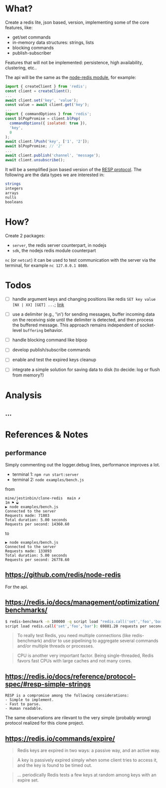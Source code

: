 

# What?

Create a redis lite, json based, version, implementing some of the core features, like:
- get/set commands
- in-memory data structures: strings, lists
- blocking commands
- publish-subscriber

Features that will not be implemented: persistence, high availability, clustering, etc..

The api will be the same as the [node-redis module](https://github.com/redis/node-redis), for example:
```js
import { createClient } from 'redis';
const client = createClient();
...
await client.set('key', 'value');
const value = await client.get('key');
...
import { commandOptions } from 'redis';
const blPopPromise = client.blPop(
  commandOptions({ isolated: true }),
  'key',
  0
);
await client.lPush('key', ['1', '2']);
await blPopPromise; // '2'
...
await client.publish('channel', 'message');
await client.unsubscribe();
```

It will be a semplified json based version of the [RESP protocol](https://redis.io/docs/reference/protocol-spec/). The following are the data types we are interested in:
```bash
strings
integers
arrays
nulls
booleans
```


# How?

Create 2 packages:
- `server`, the redis server counterpart, in nodejs
- `sdk`, the nodejs redis module counterpart

`nc` (or `netcat`) it can be used to test communication with the server via the terminal, for example `nc 127.0.0.1 8080`.


# Todos

- [ ] handle argument keys and changing positions like redis `SET key value [NX | XX] [GET] ...`; [link](https://redis.io/commands/set/)
- [ ] use a delimiter (e.g., '\n') for sending messages, buffer incoming data on the receiving side until the delimiter is detected, and then process the buffered message. This approach remains independent of socket-level `buffering` behavior.
- [ ] handle blocking command like blpop
- [ ] develop publish/subscribe commands
- [ ] enable and test the expired keys cleanup
- [ ] integrate a simple solution for saving data to disk (to decide: log or flush from memory?)





# Analysis

## ...





# References & Notes

## performance

Simply commenting out the logger.debug lines, performance improves a lot.

- terminal 1: `npm run start:server`
- terminal 2: `node examples/bench.js`

from
```
mine/jestinbin/clone-redis  main ✗                                                                                                      1m ⚑ ◒  
▶ node examples/bench.js
Connected to the server
Requests made: 71803
Total duration: 5.00 seconds
Requests per second: 14360.60
```

to
```
▶ node examples/bench.js
Connected to the server
Requests made: 133893
Total duration: 5.00 seconds
Requests per second: 26778.60
```


## https://github.com/redis/node-redis

For the api.


## https://redis.io/docs/management/optimization/benchmarks/


```bash
$ redis-benchmark -n 100000 -q script load "redis.call('set','foo','bar')"  
script load redis.call('set','foo','bar'): 69881.20 requests per second  
```


> To really test Redis, you need multiple connections (like redis-benchmark) and/or to use pipelining to aggregate several commands and/or multiple threads or processes. 

> CPU is another very important factor. Being single-threaded, Redis favors fast CPUs with large caches and not many cores.  


## https://redis.io/docs/reference/protocol-spec/#resp-simple-strings


```
RESP is a compromise among the following considerations:
- Simple to implement.
- Fast to parse.
- Human readable.
```

The same observations are rilevant to the very simple (probably wrong) protocol realized for this clone project.


## https://redis.io/commands/expire/

> Redis keys are expired in two ways: a passive way, and an active way.

> A key is passively expired simply when some client tries to access it, and the key is found to be timed out.

> ... periodically Redis tests a few keys at random among keys with an expire set.



